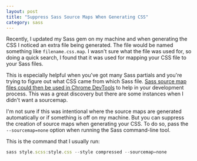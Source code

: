 ```yaml
---
layout: post
title: "Suppress Sass Source Maps When Generating CSS"
category: sass
---
```


Recently, I updated my Sass gem on my machine and when generating the CSS I noticed an extra file being generated. The file would be named something like `filename.css.map`. I wasn't sure what the file was used for, so doing a quick search, I found that it was used for mapping your CSS file to your Sass files.

This is especially helpful when you've got many Sass partials and you're trying to figure out what CSS came from which Sass file. [Sass source map files could then be used in Chrome DevTools]({{site.url}}/sass-source-maps-chrome-devtools/) to help in your development process. This was a great discovery but there are some instances when I didn't want a sourcemap.

I'm not sure if this was intentional where the source maps are generated automatically or if something is off on my machine. But you can suppress the creation of source maps when generating your CSS. To do so, pass the `--sourcemap=none` option when running the Sass command-line tool.

This is the command that I usually run:

```javascript
sass style.scss:style.css --style compressed --sourcemap=none
```
